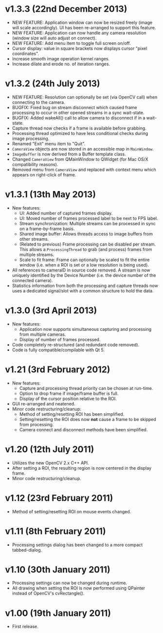 # v1.3.3 (22nd December 2013) #
  * NEW FEATURE: Application window can now be resized freely (image will scale accordingly). UI has been re-arranged to support this feature.
  * NEW FEATURE: Application can now handle any camera resolution (window size will auto adjust on connect).
  * NEW FEATURE: Add menu item to toggle full screen on/off.
  * Cursor display: value in square brackets now displays cursor "pixel coordinates".
  * Increase smooth image operation kernel ranges.
  * Increase dilate and erode no. of iteration ranges.

# v1.3.2 (24th July 2013) #
  * NEW FEATURE: Resolution can optionally be set (via OpenCV call) when connecting to the camera.
  * BUGFIX: Fixed bug on stream disconnect which caused frame processing to occur in other opened streams in a sync wait-state.
  * BUGFIX: Added wakeAll() call to allow camera to disconnect if in a wait-state.
  * Capture thread now checks if a frame is available before grabbing.
  * Processing thread optimized to have less conditional checks during image processing.
  * Renamed "Exit" menu item to "Quit".
  * `CameraView` objects are now stored in an accessible map in `MainWindow`.
  * `ImageBuffer` is now derived from a Buffer template class.
  * Changed `CameraView` from QMainWindow to QWidget (for Mac OS/X compatibility reasons).
  * Removed menu from `CameraView` and replaced with context menu which appears on   right-click of frame.

# v1.3.1 (13th May 2013) #
  * New features:
    * UI: Added number of captured frames display.
    * UI: Moved number of frames processed label to be next to FPS label.
    * Stream synchronization: Multiple streams can be processed in sync on a frame-by-frame basis.
    * Shared image buffer: Allows threads access to image buffers from other streams.
    * (Related to previous) Frame processing can be disabled per stream. This allows a `ProcessingThread` to grab (and process) frames from multiple streams.
    * Scale to fit frame: Frame can optionally be scaled to fit the entire window (i.e. when a ROI is set or a low resolution is being used).
  * All references to cameraID in source code removed. A stream is now uniquely identified by the Device Number (i.e. the device number of the connected camera).
  * Statistics information from both the processing and capture threads now uses a dedicated signal/slot with a common structure to hold the data.

# v1.3.0 (3rd April 2013) #
  * New features:
    * Application now supports simultaneous capturing and processing from multiple cameras.
    * Display of number of frames processed.
  * Code completely re-structured (and redundant code removed).
  * Code is fully compatible/compilable with Qt 5.

# v1.21 (3rd February 2012) #
  * New features:
    * Capture and processing thread priority can be chosen at run-time.
    * Option to drop frame if image/frame buffer is full.
    * Display of the cursor position relative to the ROI.
  * GUI re-arranged and neatened.
  * Minor code restructuring/cleanup:
    * Method of setting/resetting ROI has been simplified.
    * Setting/resetting the ROI does now **not** cause a frame to be skipped from processing.
    * Camera connect and disconnect methods have been simplified.

# v1.20 (12th July 2011) #
  * Utilizes the new OpenCV 2.x C++ API.
  * After setting a ROI, the resulting region is now centered in the display frame.
  * Minor code restructuring/cleanup.

# v1.12 (23rd February 2011) #
  * Method of setting/resetting ROI on mouse events changed.

# v1.11 (8th February 2011) #
  * Processing settings dialog has been changed to a more compact tabbed-dialog.

# v1.10 (30th January 2011) #
  * Processing settings can now be changed during runtime.
  * All drawing when setting the ROI is now performed using QPainter instead of OpenCV's cvRectangle().

# v1.00 (19th January 2011) #
  * First release.